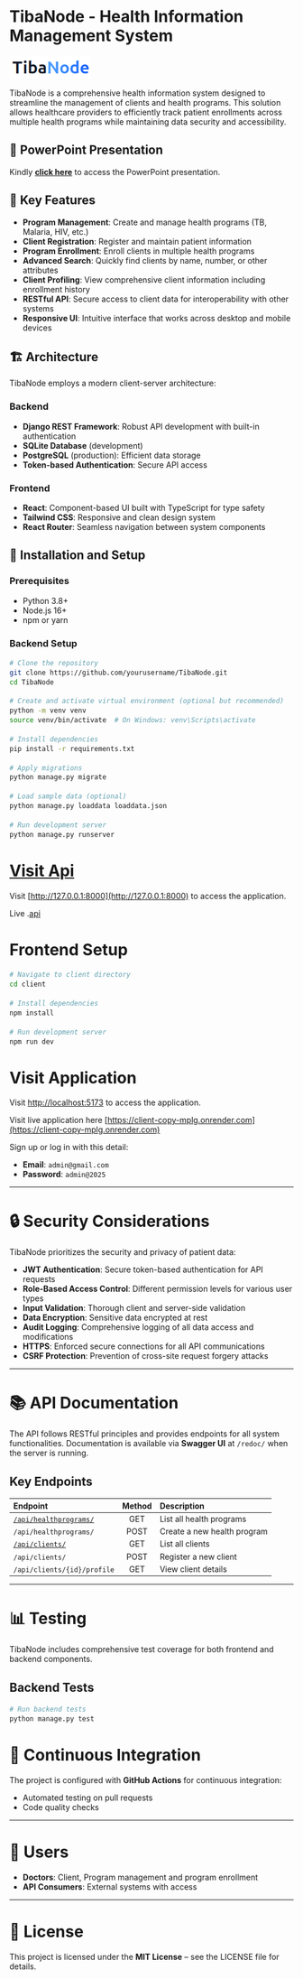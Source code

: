 # TibaNode - Health Information Management System

![TibaNode](./client/public/logo.png)

TibaNode is a comprehensive health information system designed to streamline the management of clients and health programs. This solution allows healthcare providers to efficiently track patient enrollments across multiple health programs while maintaining data security and accessibility.

## 📑 PowerPoint Presentation

Kindly [**click here**](https://docs.google.com/presentation/d/1_-vbxkrFoPHqg_MKgdCa838YFrtQSkCXHyxGk0LXB54/edit?usp=sharing) to access the PowerPoint presentation.


## 🌟 Key Features

- **Program Management**: Create and manage health programs (TB, Malaria, HIV, etc.)
- **Client Registration**: Register and maintain patient information
- **Program Enrollment**: Enroll clients in multiple health programs
- **Advanced Search**: Quickly find clients by name, number, or other attributes
- **Client Profiling**: View comprehensive client information including enrollment history
- **RESTful API**: Secure access to client data for interoperability with other systems
- **Responsive UI**: Intuitive interface that works across desktop and mobile devices

## 🏗️ Architecture

TibaNode employs a modern client-server architecture:

### Backend
- **Django REST Framework**: Robust API development with built-in authentication
- **SQLite Database** (development)
- **PostgreSQL** (production): Efficient data storage
- **Token-based Authentication**: Secure API access

### Frontend
- **React**: Component-based UI built with TypeScript for type safety
- **Tailwind CSS**: Responsive and clean design system
- **React Router**: Seamless navigation between system components

## 🚀 Installation and Setup

### Prerequisites
- Python 3.8+
- Node.js 16+
- npm or yarn

### Backend Setup
```bash
# Clone the repository
git clone https://github.com/yourusername/TibaNode.git
cd TibaNode

# Create and activate virtual environment (optional but recommended)
python -m venv venv
source venv/bin/activate  # On Windows: venv\Scripts\activate

# Install dependencies
pip install -r requirements.txt

# Apply migrations
python manage.py migrate

# Load sample data (optional)
python manage.py loaddata loaddata.json

# Run development server
python manage.py runserver
```

# [Visit Api](https://tibanode.onrender.com/redoc/)

Visit [http://127.0.0.1:8000](http://127.0.0.1:8000) to access the application.

Live .[api](https://tibanode.onrender.com/redoc/)

# Frontend Setup

```bash
# Navigate to client directory
cd client

# Install dependencies
npm install

# Run development server
npm run dev

```

# Visit Application

Visit [http://localhost:5173](http://localhost:5173) to access the application.

Visit live application here [https://client-copy-mplg.onrender.com](https://client-copy-mplg.onrender.com)

Sign up or log in with this detail:

- **Email**: `admin@gmail.com`
- **Password**: `admin@2025`

---

# 🔒 Security Considerations

TibaNode prioritizes the security and privacy of patient data:

- **JWT Authentication**: Secure token-based authentication for API requests
- **Role-Based Access Control**: Different permission levels for various user types
- **Input Validation**: Thorough client and server-side validation
- **Data Encryption**: Sensitive data encrypted at rest
- **Audit Logging**: Comprehensive logging of all data access and modifications
- **HTTPS**: Enforced secure connections for all API communications
- **CSRF Protection**: Prevention of cross-site request forgery attacks

---

# 📚 API Documentation

The API follows RESTful principles and provides endpoints for all system functionalities.
Documentation is available via **Swagger UI** at `/redoc/` when the server is running.

## Key Endpoints

| Endpoint | Method | Description |
|:---------|:------:|:------------|
| [`/api/healthprograms/`](https://tibanode.onrender.com/api/healthprograms/) | GET | List all health programs |
| `/api/healthprograms/` | POST | Create a new health program |
| [`/api/clients/`](https://tibanode.onrender.com/api/clients) | GET | List all clients |
| `/api/clients/` | POST | Register a new client |
| `/api/clients/{id}/profile` | GET | View client details |

---

# 📊 Testing

TibaNode includes comprehensive test coverage for both frontend and backend components.

## Backend Tests

```bash
# Run backend tests
python manage.py test
```

# 🔄 Continuous Integration

The project is configured with **GitHub Actions** for continuous integration:

- Automated testing on pull requests
- Code quality checks

---

# 👥 Users

- **Doctors**: Client, Program management and program enrollment
- **API Consumers**: External systems with access

---

# 📄 License

This project is licensed under the **MIT License** – see the LICENSE file for details.
